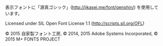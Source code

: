 表示フォントに「源真ゴシック」(http://jikasei.me/font/genshin/) を使用しています。

Licensed under SIL Open Font License 1.1 (http://scripts.sil.org/OFL)

© 2015 自家製フォント工房, © 2014, 2015 Adobe Systems Incorporated, © 2015 M+ FONTS PROJECT

<!--
**T-SUM-U/T-SUM-U** is a ✨ _special_ ✨ repository because its `README.md` (this file) appears on your GitHub profile.

Here are some ideas to get you started:

- 🔭 I’m currently working on ...
- 🌱 I’m currently learning ...
- 👯 I’m looking to collaborate on ...
- 🤔 I’m looking for help with ...
- 💬 Ask me about ...
- 📫 How to reach me: ...
- 😄 Pronouns: ...
- ⚡ Fun fact: ...
-->
